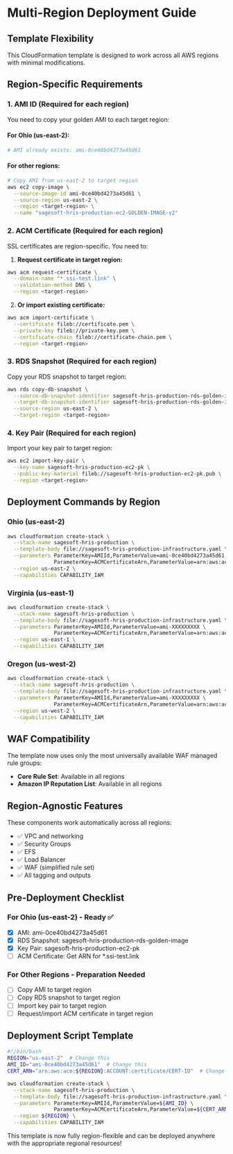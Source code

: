 # Multi-Region Deployment Guide

## Template Flexibility
This CloudFormation template is designed to work across all AWS regions with minimal modifications.

## Region-Specific Requirements

### 1. AMI ID (Required for each region)
You need to copy your golden AMI to each target region:

#### For Ohio (us-east-2):
```bash
# AMI already exists: ami-0ce40bd4273a45d61
```

#### For other regions:
```bash
# Copy AMI from us-east-2 to target region
aws ec2 copy-image \
  --source-image-id ami-0ce40bd4273a45d61 \
  --source-region us-east-2 \
  --region <target-region> \
  --name "sagesoft-hris-production-ec2-GOLDEN-IMAGE-v2"
```

### 2. ACM Certificate (Required for each region)
SSL certificates are region-specific. You need to:

1. **Request certificate in target region:**
```bash
aws acm request-certificate \
  --domain-name "*.ssi-test.link" \
  --validation-method DNS \
  --region <target-region>
```

2. **Or import existing certificate:**
```bash
aws acm import-certificate \
  --certificate fileb://certificate.pem \
  --private-key fileb://private-key.pem \
  --certificate-chain fileb://certificate-chain.pem \
  --region <target-region>
```

### 3. RDS Snapshot (Required for each region)
Copy your RDS snapshot to target region:

```bash
aws rds copy-db-snapshot \
  --source-db-snapshot-identifier sagesoft-hris-production-rds-golden-image \
  --target-db-snapshot-identifier sagesoft-hris-production-rds-golden-image \
  --source-region us-east-2 \
  --target-region <target-region>
```

### 4. Key Pair (Required for each region)
Import your key pair to target region:

```bash
aws ec2 import-key-pair \
  --key-name sagesoft-hris-production-ec2-pk \
  --public-key-material fileb://sagesoft-hris-production-ec2-pk.pub \
  --region <target-region>
```

## Deployment Commands by Region

### Ohio (us-east-2)
```bash
aws cloudformation create-stack \
  --stack-name sagesoft-hris-production \
  --template-body file://sagesoft-hris-production-infrastructure.yaml \
  --parameters ParameterKey=AMIId,ParameterValue=ami-0ce40bd4273a45d61 \
               ParameterKey=ACMCertificateArn,ParameterValue=arn:aws:acm:us-east-2:ACCOUNT:certificate/CERT-ID \
  --region us-east-2 \
  --capabilities CAPABILITY_IAM
```

### Virginia (us-east-1)
```bash
aws cloudformation create-stack \
  --stack-name sagesoft-hris-production \
  --template-body file://sagesoft-hris-production-infrastructure.yaml \
  --parameters ParameterKey=AMIId,ParameterValue=ami-XXXXXXXXX \
               ParameterKey=ACMCertificateArn,ParameterValue=arn:aws:acm:us-east-1:ACCOUNT:certificate/CERT-ID \
  --region us-east-1 \
  --capabilities CAPABILITY_IAM
```

### Oregon (us-west-2)
```bash
aws cloudformation create-stack \
  --stack-name sagesoft-hris-production \
  --template-body file://sagesoft-hris-production-infrastructure.yaml \
  --parameters ParameterKey=AMIId,ParameterValue=ami-XXXXXXXXX \
               ParameterKey=ACMCertificateArn,ParameterValue=arn:aws:acm:us-west-2:ACCOUNT:certificate/CERT-ID \
  --region us-west-2 \
  --capabilities CAPABILITY_IAM
```

## WAF Compatibility
The template now uses only the most universally available WAF managed rule groups:
- **Core Rule Set**: Available in all regions
- **Amazon IP Reputation List**: Available in all regions

## Region-Agnostic Features
These components work automatically across all regions:
- ✅ VPC and networking
- ✅ Security Groups
- ✅ EFS
- ✅ Load Balancer
- ✅ WAF (simplified rule set)
- ✅ All tagging and outputs

## Pre-Deployment Checklist

### For Ohio (us-east-2) - Ready ✅
- [x] AMI: ami-0ce40bd4273a45d61
- [x] RDS Snapshot: sagesoft-hris-production-rds-golden-image
- [x] Key Pair: sagesoft-hris-production-ec2-pk
- [ ] ACM Certificate: Get ARN for *.ssi-test.link

### For Other Regions - Preparation Needed
- [ ] Copy AMI to target region
- [ ] Copy RDS snapshot to target region
- [ ] Import key pair to target region
- [ ] Request/import ACM certificate in target region

## Deployment Script Template
```bash
#!/bin/bash
REGION="us-east-2"  # Change this
AMI_ID="ami-0ce40bd4273a45d61"  # Change this
CERT_ARN="arn:aws:acm:${REGION}:ACCOUNT:certificate/CERT-ID"  # Change this

aws cloudformation create-stack \
  --stack-name sagesoft-hris-production \
  --template-body file://sagesoft-hris-production-infrastructure.yaml \
  --parameters ParameterKey=AMIId,ParameterValue=${AMI_ID} \
               ParameterKey=ACMCertificateArn,ParameterValue=${CERT_ARN} \
  --region ${REGION} \
  --capabilities CAPABILITY_IAM
```

This template is now fully region-flexible and can be deployed anywhere with the appropriate regional resources!

